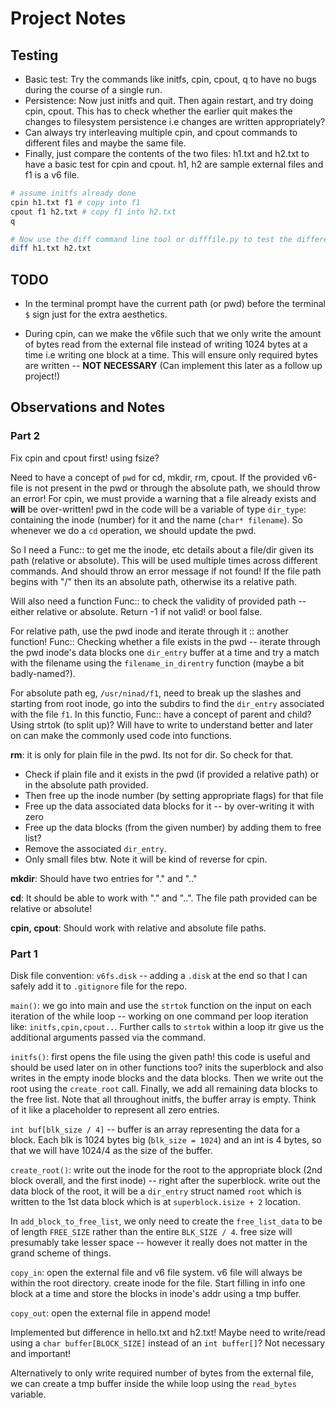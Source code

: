 # Project Notes

Testing
-------

- Basic test: Try the commands like initfs, cpin, cpout, q to have no bugs during the 
  course of a single run.
- Persistence: Now just initfs and quit. Then again restart, and try doing cpin, cpout. 
  This has to check whether the earlier quit makes the changes to filesystem
  persistence i.e changes are written appropriately? 
- Can always try interleaving multiple cpin, and cpout commands to different files 
  and maybe the same file. 
- Finally, just compare the contents of the two files: h1.txt and h2.txt to have a basic
  test for cpin and cpout. h1, h2 are sample external files and f1 is a v6 file.

```bash
# assume initfs already done
cpin h1.txt f1 # copy into f1
cpout f1 h2.txt # copy f1 into h2.txt
q

# Now use the diff command line tool or difffile.py to test the difference
diff h1.txt h2.txt
```


TODO
----

- In the terminal prompt have the current path (or pwd) before the terminal `$` sign 
  just for the extra aesthetics. 

- During cpin, can we make the v6file such that we only write the amount of bytes read 
  from the external file instead of writing 1024 bytes at a time i.e writing one block
  at a time. This will ensure only required bytes are written -- **NOT NECESSARY**
  (Can implement this later as a follow up project!)



Observations and Notes
----------------------

### Part 2

Fix cpin and cpout first! using fsize?

Need to have a concept of `pwd` for cd, mkdir, rm, cpout. If the provided v6-file is
not present in the pwd or through the absolute path, we should throw an error! For cpin, 
we must provide a warning that a file already exists and **will** be over-written!
pwd in the code will be a variable of type `dir_type`: containing the inode (number) for 
it and the name (`char* filename`). So whenever we do a `cd` operation, we should update
the pwd.

So I need a Func:: to get me the inode, etc details about a file/dir given its path 
(relative or absolute). This will be used multiple times across different commands. And
should throw an error message if not found!
If the file path begins with "/" then its an absolute path, otherwise its a relative path.

Will also need a function Func:: to check the validity of provided path -- either relative
or absolute. Return -1 if not valid! or bool false. 

For relative path, use the pwd inode and iterate through it :: another function!
Func:: Checking whether a file exists in the pwd -- iterate through the pwd inode's 
data blocks one `dir_entry` buffer at a time and try a match with the filename using
the `filename_in_direntry` function (maybe a bit badly-named?).

For absolute path eg, `/usr/ninad/f1`, need to break up the slashes and starting from
root inode, go into the subdirs to find the `dir_entry` associated with the file `f1`.
In this functio, Func:: have a concept of parent and child? Using strtok (to split up)?
Will have to write to understand better and later on can make the commonly used code into
functions.

**rm**: it is only for plain file in the pwd. Its not for dir. So check for that.
- Check if plain file and it exists in the pwd (if provided a relative path) or in the 
  absolute path provided.
- Then free up the inode number (by setting appropriate flags) for that file
- Free up the data associated data blocks for it -- by over-writing it with zero
- Free up the data blocks (from the given number) by adding them to free list?
- Remove the associated `dir_entry`.
- Only small files btw. Note it will be kind of reverse for cpin.

**mkdir**: Should have two entries for "." and ".."

**cd**: It should be able to work with "." and "..". The file path provided can be 
relative or absolute!

**cpin, cpout**: Should work with relative and absolute file paths.



### Part 1

Disk file convention: `v6fs.disk` -- adding a `.disk` at the end so that I can safely 
add it to `.gitignore` file for the repo.

`main()`: we go into main and use the `strtok` function on the input on each iteration of
the while loop -- working on one command per loop iteration like: `initfs,cpin,cpout..`.
Further calls to `strtok` within a loop itr give us the additional arguments passed via
the command.

`initfs()`: first opens the file using the given path! this code is useful and should be 
used later on in other functions too?
inits the superblock and also writes in the empty inode blocks and the data blocks.
Then we write out the root using the `create_root` call. Finally, we add all remaining
data blocks to the free list.
Note that all throughout initfs, the buffer array is empty. Think
of it like a placeholder to represent all zero entries.

`int buf[blk_size / 4]` -- buffer is an array representing the data for a block.
Each blk is 1024 bytes big (`blk_size = 1024`) and an int is 4 bytes, so that we will have
1024/4 as the size of the buffer.

`create_root()`: write out the inode for the root to the appropriate block (2nd block
overall, and the first inode) -- right after the superblock. write out the data block
of the root, it will be a `dir_entry` struct named `root` which is written to the 1st 
data block which is at `superblock.isize + 2` location.

In `add_block_to_free_list`, we only need to create the `free_list_data` to be of
length `FREE_SIZE` rather than the entire `BLK_SIZE / 4`. free size will presumably take
lesser space -- however it really does not matter in the grand scheme of things.

`copy_in`: open the external file and v6 file system. v6 file will always be within the 
root directory. create inode for the file. Start filling in info one block at a time
and store the blocks in inode's addr using a tmp buffer. 


`copy_out`: open the external file in append mode!

Implemented but difference in hello.txt and h2.txt!
Maybe need to write/read using a `char buffer[BLOCK_SIZE]` instead of an `int buffer[]`?
Not necessary and important!

Alternatively to only write required number of bytes from the external file, we can
create a tmp buffer inside the while loop using the `read_bytes` variable.

